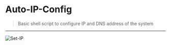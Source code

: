 # Auto-IP-Config

> Basic shell script to configure IP and DNS address of the system
___________________________________

![Set-IP](https://user-images.githubusercontent.com/103954920/170828446-bdcede0d-d009-4ffc-b03d-d7779bc52696.png)

